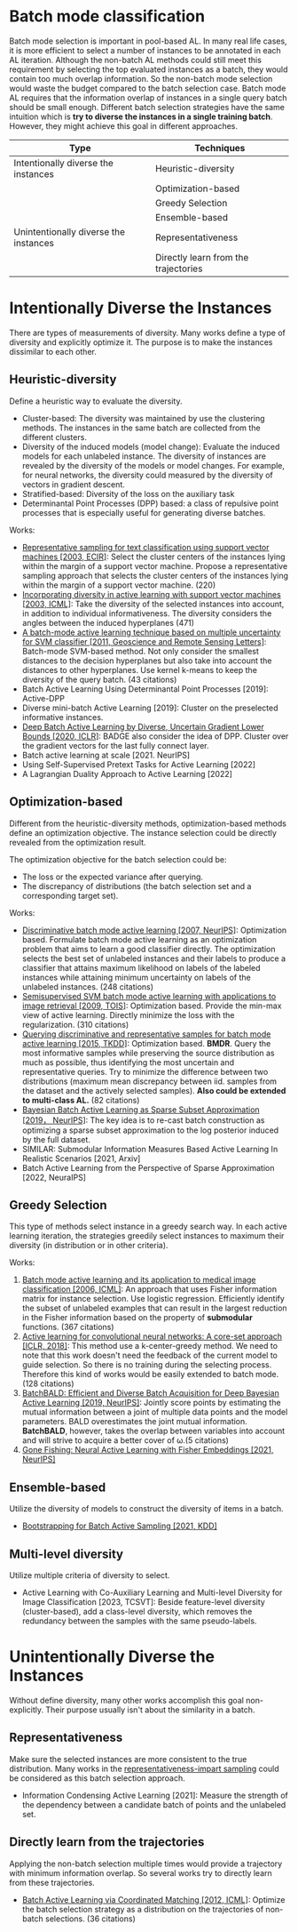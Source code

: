 # Batch mode classification

Batch mode selection is important in pool-based AL.
In many real life cases, it is more efficient to select a number of instances to be annotated in each AL iteration.
Although the non-batch AL methods could still meet this requirement by selecting the top evaluated instances as a batch, they would contain too much overlap information.
So the non-batch mode selection would waste the budget compared to the batch selection case.
Batch mode AL requires that the information overlap of instances in a single query batch should be small enough.
Different batch selection strategies have the same intuition which is **try to diverse the instances in a single training batch**.
However, they might achieve this goal in different approaches.

| Type                                  | Techniques                           |
| ------------------------------------- | ------------------------------------ |
| Intentionally diverse the instances   | Heuristic-diversity                  |
|                                       | Optimization-based                   |
|                                       | Greedy Selection                     |
|                                       | Ensemble-based                       |
| Unintentionally diverse the instances | Representativeness                   |
|                                       | Directly learn from the trajectories |

# Intentionally Diverse the Instances

There are types of measurements of diversity.
Many works define a type of diversity and explicitly optimize it.
The purpose is to make the instances dissimilar to each other.

## Heuristic-diversity

Define a heuristic way to evaluate the diversity.

- Cluster-based: 
  The diversity was maintained by use the clustering methods. 
  The instances in the same batch are collected from the different clusters.
- Diversity of the induced models (model change):
  Evaluate the induced models for each unlabeled instance.
  The diversity of instances are revealed by the diversity of the models or model changes.
  For example, for neural networks, the diversity could measured by the diversity of vectors in gradient descent.
- Stratified-based: Diversity of the loss on the auxiliary task
- Determinantal Point Processes (DPP) based:
  a class of repulsive point processes that is especially useful for generating diverse batches.

Works:
- [Representative sampling for text classification using support vector machines [2003, ECIR]](https://link.springer.xilesou.top/chapter/10.1007/3-540-36618-0_28): 
  Select the cluster centers of the instances lying within the margin of a support vector machine. 
  Propose a representative sampling approach that selects the cluster centers of the instances lying within the margin of a support vector machine. (220)
- [Incorporating diversity in active learning with support vector machines [2003, ICML]](https://www.aaai.org/Papers/ICML/2003/ICML03-011.pdf): 
  Take the diversity of the selected instances into account, in addition to individual informativeness. 
  The diversity considers the angles between the induced hyperplanes (471)
- [A batch-mode active learning technique based on multiple uncertainty for SVM classifier [2011, Geoscience and Remote Sensing Letters]](https://ieeexplore.ieee.org/abstract/document/6092438/): 
  Batch-mode SVM-based method. 
  Not only consider the smallest distances to the decision hyperplanes but also take into account the distances to other hyperplanes. 
  Use kernel k-means to keep the diversity of the query batch. (43 citations)
- Batch Active Learning Using Determinantal Point Processes [2019]: Active-DPP
- Diverse mini-batch Active Learning [2019]: Cluster on the preselected informative instances.
- [Deep Batch Active Learning by Diverse, Uncertain Gradient Lower Bounds [2020, ICLR]](https://arxiv.org/pdf/1906.03671.pdf):
  BADGE also consider the idea of DPP.
  Cluster over the gradient vectors for the last fully connect layer.
- Batch active learning at scale [2021. NeurIPS]
- Using Self-Supervised Pretext Tasks for Active Learning [2022]
- A Lagrangian Duality Approach to Active Learning [2022]

## Optimization-based

Different from the heuristic-diversity methods, optimization-based methods define an optimization objective.
The instance selection could be directly revealed from the optimization result.

The optimization objective for the batch selection could be:
-  The loss or the expected variance after querying.
-  The discrepancy of distributions (the batch selection set and a corresponding target set). 

Works:
- [Discriminative batch mode active learning [2007, NeurIPS]](http://papers.nips.cc/paper/3295-discriminative-batch-mode-active-learning): 
  Optimization based. 
  Formulate batch mode active learning as an optimization problem that aims to learn a good classifier directly. 
  The optimization selects the best set of unlabeled instances and their labels to produce a classifier that attains maximum likelihood on labels of the labeled instances while attaining minimum uncertainty on labels of the unlabeled instances. (248 citations)
- [Semisupervised SVM batch mode active learning with applications to image retrieval [2009, TOIS]](https://dlacm.xilesou.top/doi/abs/10.1145/1508850.1508854): 
  Optimization based. 
  Provide the min-max view of active learning. 
  Directly minimize the loss with the regularization. (310 citations)
- [Querying discriminative and representative samples for batch mode active learning [2015, TKDD]](https://dlacm.xilesou.top): 
  Optimization based. **BMDR**. 
  Query the most informative samples while preserving the source distribution as much as possible, thus identifying the most uncertain and representative queries. 
  Try to minimize the difference between two distributions (maximum mean discrepancy between iid. samples from the dataset and the actively selected samples). 
  **Also could be extended to multi-class AL.** (82 citations)
- [Bayesian Batch Active Learning as Sparse Subset Approximation [2019， NeurIPS]](https://proceedings.neurips.cc/paper/2019/file/84c2d4860a0fc27bcf854c444fb8b400-Paper.pdf):
  The key idea is to re-cast batch construction as optimizing a sparse subset approximation to the log posterior induced by the full dataset.
- SIMILAR: Submodular Information Measures Based Active Learning In Realistic Scenarios [2021, Arxiv]
- Batch Active Learning from the Perspective of Sparse Approximation [2022, NeuraIPS]

## Greedy Selection

This type of methods select instance in a greedy search way.
In each active learning iteration, the strategies greedily select instances to maximum their diversity (in distribution or in other criteria).

Works:
1. [Batch mode active learning and its application to medical image classification [2006, ICML]](https://dlacm.xilesou.top/doi/abs/10.1145/1143844.1143897): 
   An approach that uses Fisher information matrix for instance selection. 
   Use logistic regression. 
   Efficiently identify the subset of unlabeled examples that can result in the largest reduction in the Fisher information based on the property of **submodular** functions. (367 citations)
2. [Active learning for convolutional neural networks: A core-set approach [ICLR, 2018]](https://arxiv.org/abs/1708.00489):
  This method use a k-center-greedy method.
  We need to note that this work doesn't need the feedback of the current model to guide selection. 
  So there is no training during the selecting process.
  Therefore this kind of works would be easily extended to batch mode. (128 citations)
3. [BatchBALD: Efficient and Diverse Batch Acquisition for Deep Bayesian Active Learning [2019, NeurIPS]](http://papers.nips.cc/paper/8925-batchbald-efficient-and-diverse-batch-acquisition-for-deep-bayesian-active-learning): 
   Jointly score points by estimating the mutual information between a joint of multiple data points and the model parameters. 
   BALD overestimates the joint mutual information. 
   **BatchBALD**, however, takes the overlap between variables into account and will strive to acquire a better cover of ω.(5 citations)
4. [Gone Fishing: Neural Active Learning with Fisher Embeddings [2021, NeurIPS]](https://arxiv.org/pdf/2106.09675.pdf)

## Ensemble-based

Utilize the diversity of models to construct the diversity of items in a batch.

- [Bootstrapping for Batch Active Sampling [2021, KDD]](https://dl.acm.org/doi/pdf/10.1145/3447548.3467076)

## Multi-level diversity

Utilize multiple criteria of diversity to select.

- Active Learning with Co-Auxiliary Learning and Multi-level Diversity for Image Classification [2023, TCSVT]:
  Beside feature-level diversity (cluster-based), add a class-level diversity, which removes the redundancy between the samples with the same pseudo-labels.

# Unintentionally Diverse the Instances

Without define diversity, many other works accomplish this goal non-explicitly.
Their purpose usually isn't about the similarity in a batch.

## Representativeness

Make sure the selected instances are more consistent to the true distribution.
Many works in the [representativeness-impart sampling](../contents/pb_classification.md#representativeness-impart-sampling) could be considered as this batch selection approach.

- Information Condensing Active Learning [2021]: 
  Measure the strength of the dependency between a candidate batch of points and the unlabeled set.

## Directly learn from the trajectories

Applying the non-batch selection multiple times would provide a trajectory with minimum information overlap.
So several works try to directly learn from these trajectories. 

- [Batch Active Learning via Coordinated Matching [2012, ICML]](https://arxiv.org/pdf/1206.6458.pdf):
  Optimize the batch selection strategy as a distribution on the trajectories of non-batch selections. (36 citations)